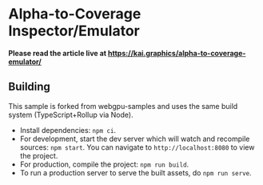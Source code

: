 # Alpha-to-Coverage Inspector/Emulator

**Please read the article live at <https://kai.graphics/alpha-to-coverage-emulator/>**

## Building

This sample is forked from webgpu-samples and uses the same build system
(TypeScript+Rollup via Node).

- Install dependencies: `npm ci`.
- For development, start the dev server which will watch and recompile
  sources: `npm start`. You can navigate to `http://localhost:8080` to view the project.
- For production, compile the project: `npm run build`.
- To run a production server to serve the built assets, do `npm run serve`.
